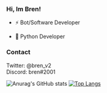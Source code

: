### Hi, Im Bren!

- ⚡️ Bot/Software Developer</b>

- 🐍 Python Developer</b>

### Contact

Twitter: @bren_v2<br>
Discord: bren#2001

![Anurag's GitHub stats](https://github-readme-stats.vercel.app/api?username=bren2409&show_icons=true&theme=tokyonight)
[![Top Langs](https://github-readme-stats.vercel.app/api/top-langs/?username=bren2409&layout=compact&theme=tokyonight)](https://github.com/anuraghazra/github-readme-stats)



